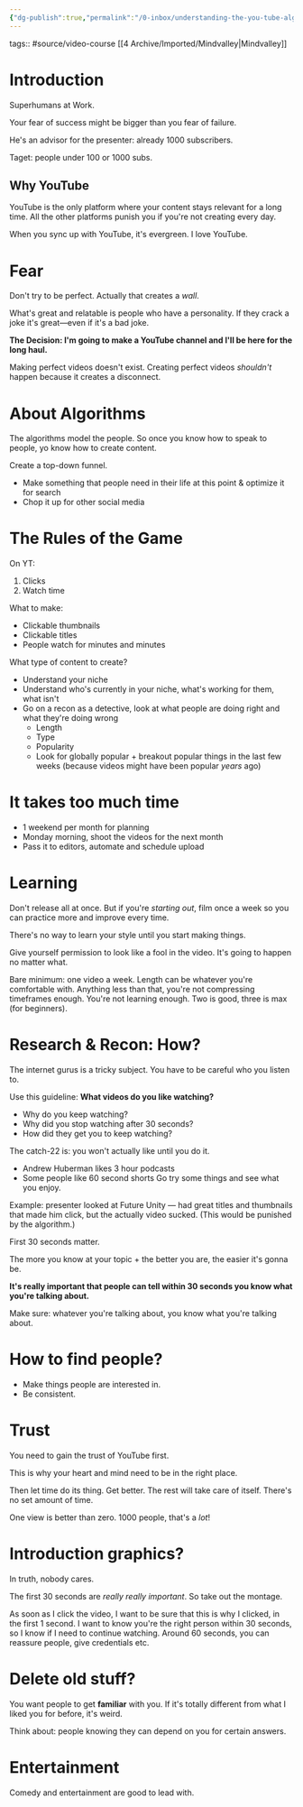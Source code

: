 ```yaml
---
{"dg-publish":true,"permalink":"/0-inbox/understanding-the-you-tube-algorithm-mindvalley-webinar/"}
---
```


tags:: #source/video-course [[4 Archive/Imported/Mindvalley\|Mindvalley]]

# Introduction
Superhumans at Work.

Your fear of success might be bigger than you fear of failure.

He's an advisor for the presenter: already 1000 subscribers.

Taget: people under 100 or 1000 subs.

## Why YouTube
YouTube is the only platform where your content stays relevant for a long time. All the other platforms punish you if you're not creating every day.

When you sync up with YouTube, it's evergreen. I love YouTube.

# Fear
Don't try to be perfect. Actually that creates a *wall*.

What's great and relatable is people who have a personality. If they crack a joke it's great—even if it's a bad joke.

**The Decision: I'm going to make a YouTube channel and I'll be here for the long haul.**

Making perfect videos doesn't exist. Creating perfect videos *shouldn't* happen because it creates a disconnect.

# About Algorithms
The algorithms model the people. So once you know how to speak to people, yo know how to create content.

Create a top-down funnel.
- Make something that people need in their life at this point & optimize it for search
- Chop it up for other social media

# The Rules of the Game
On YT:
1. Clicks
2. Watch time

What to make:
- Clickable thumbnails
- Clickable titles
- People watch for minutes and minutes

What type of content to create?
- Understand your niche
- Understand who's currently in your niche, what's working for them, what isn't
- Go on a recon as a detective, look at what people are doing right and what they're doing wrong
	- Length
	- Type
	- Popularity
	- Look for globally popular + breakout popular things in the last few weeks (because videos might have been popular *years* ago)

# It takes too much time
- 1 weekend per month for planning
- Monday morning, shoot the videos for the next month
- Pass it to editors, automate and schedule upload

# Learning
Don't release all at once. But if you're *starting out*, film once a week so you can practice more and improve every time.

There's no way to learn your style until you start making things.

Give yourself permission to look like a fool in the video. It's going to happen no matter what.

Bare minimum: one video a week. Length can be whatever you're comfortable with. Anything less than that, you're not compressing timeframes enough. You're not learning enough. Two is good, three is max (for beginners).

# Research & Recon: How?
The internet gurus is a tricky subject. You have to be careful who you listen to.

Use this guideline: **What videos do you like watching?**
- Why do you keep watching?
- Why did you stop watching after 30 seconds?
- How did they get you to keep watching?

The catch-22 is: you won't actually like until you do it.
- Andrew Huberman likes 3 hour podcasts
- Some people like 60 second shorts
Go try some things and see what you enjoy.

Example: presenter looked at Future Unity — had great titles and thumbnails that made him click, but the actually video sucked. (This would be punished by the algorithm.)

First 30 seconds matter.

The more you know at your topic + the better you are, the easier it's gonna be.

**It's really important that people can tell within 30 seconds you know what you're talking about.**

Make sure: whatever you're talking about, you know what you're talking about.

# How to find people?
- Make things people are interested in.
- Be consistent.

# Trust
You need to gain the trust of YouTube first.

This is why your heart and mind need to be in the right place.

Then let time do its thing. Get better. The rest will take care of itself. There's no set amount of time.

One view is better than zero. 1000 people, that's a *lot*!

# Introduction graphics?
In truth, nobody cares.

The first 30 seconds are *really really important*. So take out the montage.

As soon as I click the video, I want to be sure that this is why I clicked, in the first 1 second. I want to know you're the right person within 30 seconds, so I know if I need to continue watching. Around 60 seconds, you can reassure people, give credentials etc.

# Delete old stuff?
You want people to get **familiar** with you. If it's totally different from what I liked you for before, it's weird.

Think about: people knowing they can depend on you for certain answers.

# Entertainment
Comedy and entertainment are good to lead with.